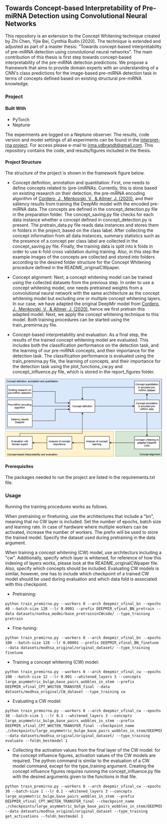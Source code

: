## Towards Concept-based Interpretability of Pre-miRNA Detection using Convolutional Neural Networks

This repository is an extension to the Concept Whitening technique created by Zhi Chen, Yijie Bei, Cynthia Rudin (2020). 
The technique is extended and adjusted as part of a master thesis: "Towards concept-based interpretability of pre-miRNA 
detection using convolutional neural networks". The main contribution of this thesis is first step towards concept-based interpretability of the
pre-miRNA detection predictions. We propose a framework that aims to provide domain experts
with an understanding of a CNN's class predictions for the image-based pre-miRNA detection
task in terms of concepts defined based on existing structural pre-miRNA knowledge.

### Project

#### Built With

- PyTorch
- Neptune

The experiments are logged on a Neptune observer. The results, code version and model settings of all experiments can be 
found in the [Interpret-rna project](https://app.neptune.ai/irmavdbrandt/Interpret-rna/experiments?split=tbl&dash=charts&viewId=standard-view). For 
access please e-mail to irma.vdbrandt@gmail.com. This repository contains the code, and results/figures included in the 
thesis.

#### Project Structure
The structure of the project is shown in the framework figure below. 

- Concept definition, annotation and quantitation: First, one needs to define concepts related to 
(pre-)miRNAs. Currently, this is done based on existing research on their detection, the pre-miRNA encoding algorithm of 
[Cordero, J., Menkovski, V., & Allmer, J. (2020)](https://www.biorxiv.org/content/10.1101/840579v2.abstract), and 
their saliency results from training the DeepMir model with the encoded pre-miRNA data. The concepts are defined
in the concept_detection.py file in the preparation folder. The concept_saving.py file checks for each data instance
whether a concept defined in concept_detection.py is present. The pretrain_data.py file reads data instances and stores
them in folders in the project, based on the class label. After collecting the concept information from all data
  instances, summary statistics such as the presence of a concept per class label are collected in the concept_saving.py
  file. Finally, the training data is split into k folds in order to use k-fold cross validation during training. Also,
  in this step the example images of the concepts are collected and stored into folders according to the desired
  folder structure for the Concept Whitening procedure defined in the README_originalCWpaper. 
  
- Concept alignment: Next, a concept whitening model can be trained using the collected datasets from the previous step.
In order to use a concept whitening model, one needs pretrained weights from a convolutional neural network with the same 
  architecture as the concept whitening model but excluding one or multiple concept whitening layers. In our case, we have 
  adapted the original DeepMir model from [Cordero, J., Menkovski, V., & Allmer, J. (2020)](https://www.biorxiv.org/content/10.1101/840579v2.abstract),
  hence we first pretrain this adapted model. Next, we apply the concept whitening technique to this model. Both training
  procedures can be started using the train_premirna.py file.


- Concept-based interpretability and evaluation: As a final step, the results of the trained concept whitening model
are evaluated. This includes both the classification performance on the detection task, and the learning of our
  pre-miRNA concepts, and their importance for the detection task. The classification performance is evaluated using the 
  train_premirna.py file, the learning of concepts, and their importance for the detection task using the plot_functions_cw.py
  and concept_influence.py file, which is stored in the report_figures folder. 

![CW_framework](CW_framework.png)


#### Prerequisites
The packages needed to run the project are listed in the requirements.txt file.


### Usage
Running the training procedures works as follows.

When pretraining or finetuning, use the architectures that include a "bn", meaning that no CW layer is included. Set the number of epochs,
  batch size and learning rate. In case of hardware where multiple workers can be activated, increase the number of workers.
  The prefix will be used to store the trained model. Specify the dataset used during pretraining in the data argument.

When training a concept whitening (CW) model, use architecturs including a "cw". Additionally, specify which layer is whitened,
for reference of how this indexing of layers works, please look at the README_originalCWpaper file. Also, specify
which concepts should be included. Evaluating CW models is similar, however, one has to include which checkpoint of a trained CW
model should be used during evaluation and which data fold is associated with this checkpoint. 


- Pretraining:
````
python train_premirna.py --workers 0 --arch deepmir_vfinal_bn --epochs 40 --batch-size 128 --lr 0.0001 --prefix DEEPMIR_vfinal_BN_pretrain --data datasets/nonhsa_modmirbase_pretraininCWcode/ --type_training pretrain
````

- Fine-tuning:
````
python train_premirna.py --workers 0 --arch deepmir_vfinal_bn --epochs 100 --batch-size 128 --lr 0.00001 --prefix DEEPMIR_vfinal_BN_finetune --data datasets/modhsa_original/original_dataset/ --type_training finetune

````

- Training a concept whitening (CW) model:
````
python train_premirna.py --workers 0 --arch deepmir_vfinal_cw --epochs 100 --batch-size 12 --lr 0.001 --whitened_layers 3 --concepts large_asymmetric_bulge,base_pairs_wobbles_in_stem --prefix DEEPMIR_vfinal_CPT_WHITEN_TRANSFER_final --data datasets/modhsa_original/CW_dataset --type_training cw
````

- Evaluating a CW model:
````
python train_premirna.py --workers 0 --arch deepmir_vfinal_cw --epochs 30 --batch-size 1 --lr 0.1 --whitened_layers 3 --concepts large_asymmetric_bulge,base_pairs_wobbles_in_stem --prefix DEEPMIR_vfinal_CPT_WHITEN_TRANSFER_final --checkpoint_name ./checkpoints/large_asymmetric_bulge_base_pairs_wobbles_in_stem/DEEPMIR_vfinal_CPT_WHITEN_TRANSFER_final_3_foldn1_model_best.pth.tar --data datasets/modhsa_original/original_dataset/ --type_training evaluate --foldn_bestmodel 1
````

- Collecting the activation values from the final layer of the CW model: for the concept influence figures, activation 
  values of the CW models are required. The python command is similar to the evaluation of a CW model command, except for
  the type_training argument. Creating the concept influence figures requires running the concept_influence.py file with
  the desired arguments given to the functions in that file. 

````
python train_premirna.py --workers 0 --arch deepmir_vfinal_cw --epochs 30 --batch-size 1 --lr 0.1 --whitened_layers 3 --concepts large_asymmetric_bulge,base_pairs_wobbles_in_stem --prefix DEEPMIR_vfinal_CPT_WHITEN_TRANSFER_final --checkpoint_name ./checkpoints/large_asymmetric_bulge_base_pairs_wobbles_in_stem/DEEPMIR_vfinal_CPT_WHITEN_TRANSFER_final_3_foldn1_model_best.pth.tar --data datasets/modhsa_original/original_dataset --type_training get_activations --foldn_bestmodel 1
````
